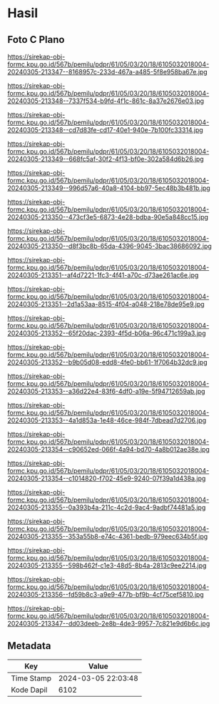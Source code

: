 # Hasil

## Foto C Plano

https://sirekap-obj-formc.kpu.go.id/567b/pemilu/pdpr/61/05/03/20/18/6105032018004-20240305-213347--8168957c-233d-467a-a485-5f8e958ba67e.jpg

https://sirekap-obj-formc.kpu.go.id/567b/pemilu/pdpr/61/05/03/20/18/6105032018004-20240305-213348--7337f534-b9fd-4f1c-861c-8a37e2676e03.jpg

https://sirekap-obj-formc.kpu.go.id/567b/pemilu/pdpr/61/05/03/20/18/6105032018004-20240305-213348--cd7d83fe-cd17-40e1-940e-7b100fc33314.jpg

https://sirekap-obj-formc.kpu.go.id/567b/pemilu/pdpr/61/05/03/20/18/6105032018004-20240305-213349--668fc5af-30f2-4f13-bf0e-302a584d6b26.jpg

https://sirekap-obj-formc.kpu.go.id/567b/pemilu/pdpr/61/05/03/20/18/6105032018004-20240305-213349--996d57a6-40a8-4104-bb97-5ec48b3b481b.jpg

https://sirekap-obj-formc.kpu.go.id/567b/pemilu/pdpr/61/05/03/20/18/6105032018004-20240305-213350--473cf3e5-6873-4e28-bdba-90e5a848cc15.jpg

https://sirekap-obj-formc.kpu.go.id/567b/pemilu/pdpr/61/05/03/20/18/6105032018004-20240305-213350--d8f3bc8b-65da-4396-9045-3bac38686092.jpg

https://sirekap-obj-formc.kpu.go.id/567b/pemilu/pdpr/61/05/03/20/18/6105032018004-20240305-213351--af4d7221-1fc3-4f41-a70c-d73ae261ac6e.jpg

https://sirekap-obj-formc.kpu.go.id/567b/pemilu/pdpr/61/05/03/20/18/6105032018004-20240305-213351--2d1a53aa-8515-4f04-a048-218e78de95e9.jpg

https://sirekap-obj-formc.kpu.go.id/567b/pemilu/pdpr/61/05/03/20/18/6105032018004-20240305-213352--65f20dac-2393-4f5d-b06a-96c471c199a3.jpg

https://sirekap-obj-formc.kpu.go.id/567b/pemilu/pdpr/61/05/03/20/18/6105032018004-20240305-213352--b9b05d08-edd8-4fe0-bb61-1f7064b32dc9.jpg

https://sirekap-obj-formc.kpu.go.id/567b/pemilu/pdpr/61/05/03/20/18/6105032018004-20240305-213353--a36d22e4-83f6-4df0-a19e-5f94712659ab.jpg

https://sirekap-obj-formc.kpu.go.id/567b/pemilu/pdpr/61/05/03/20/18/6105032018004-20240305-213353--4a1d853a-1e48-46ce-984f-7dbead7d2706.jpg

https://sirekap-obj-formc.kpu.go.id/567b/pemilu/pdpr/61/05/03/20/18/6105032018004-20240305-213354--c90652ed-066f-4a94-bd70-4a8b012ae38e.jpg

https://sirekap-obj-formc.kpu.go.id/567b/pemilu/pdpr/61/05/03/20/18/6105032018004-20240305-213354--c1014820-f702-45e9-9240-07f39a1d438a.jpg

https://sirekap-obj-formc.kpu.go.id/567b/pemilu/pdpr/61/05/03/20/18/6105032018004-20240305-213355--0a393b4a-211c-4c2d-9ac4-9adbf74481a5.jpg

https://sirekap-obj-formc.kpu.go.id/567b/pemilu/pdpr/61/05/03/20/18/6105032018004-20240305-213355--353a55b8-e74c-4361-bedb-979eec634b5f.jpg

https://sirekap-obj-formc.kpu.go.id/567b/pemilu/pdpr/61/05/03/20/18/6105032018004-20240305-213355--598b462f-c1e3-48d5-8b4a-2813c9ee2214.jpg

https://sirekap-obj-formc.kpu.go.id/567b/pemilu/pdpr/61/05/03/20/18/6105032018004-20240305-213356--fd59b8c3-a9e9-477b-bf9b-4cf75cef5810.jpg

https://sirekap-obj-formc.kpu.go.id/567b/pemilu/pdpr/61/05/03/20/18/6105032018004-20240305-213347--dd03deeb-2e8b-4de3-9957-7c821e9d6b6c.jpg


## Metadata

| Key        | Value               |
| ---------- | ------------------- |
| Time Stamp | 2024-03-05 22:03:48 |
| Kode Dapil | 6102                |




